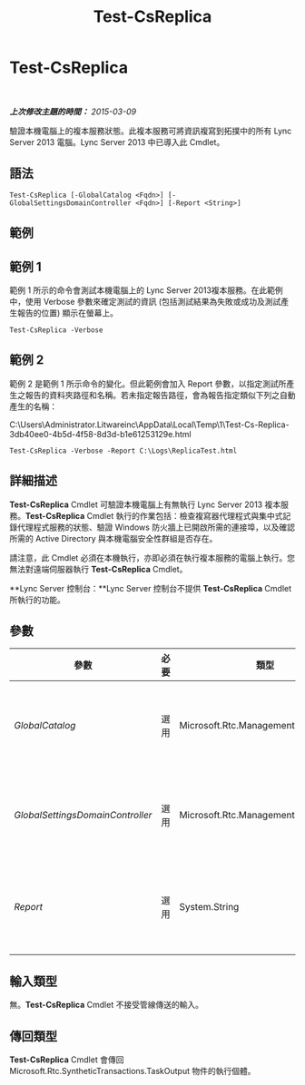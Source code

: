 ﻿---
title: Test-CsReplica
TOCTitle: Test-CsReplica
ms:assetid: cef1fcda-3292-411a-b3dd-7a8ef7935b20
ms:mtpsurl: https://technet.microsoft.com/zh-tw/library/JJ205289(v=OCS.15)
ms:contentKeyID: 49292369
ms.date: 08/10/2015
mtps_version: v=OCS.15
ms.translationtype: HT
---

# Test-CsReplica

 

_**上次修改主題的時間：** 2015-03-09_

驗證本機電腦上的複本服務狀態。此複本服務可將資訊複寫到拓撲中的所有 Lync Server 2013 電腦。Lync Server 2013 中已導入此 Cmdlet。

## 語法

    Test-CsReplica [-GlobalCatalog <Fqdn>] [-GlobalSettingsDomainController <Fqdn>] [-Report <String>]

## 範例

## 範例 1

範例 1 所示的命令會測試本機電腦上的 Lync Server 2013複本服務。在此範例中，使用 Verbose 參數來確定測試的資訊 (包括測試結果為失敗或成功及測試產生報告的位置) 顯示在螢幕上。

    Test-CsReplica -Verbose

## 範例 2

範例 2 是範例 1 所示命令的變化。但此範例會加入 Report 參數，以指定測試所產生之報告的資料夾路徑和名稱。若未指定報告路徑，會為報告指定類似下列之自動產生的名稱：

C:\\Users\\Administrator.Litwareinc\\AppData\\Local\\Temp\\1\\Test-Cs-Replica-3db40ee0-4b5d-4f58-8d3d-b1e61253129e.html

    Test-CsReplica -Verbose -Report C:\Logs\ReplicaTest.html

## 詳細描述

**Test-CsReplica** Cmdlet 可驗證本機電腦上有無執行 Lync Server 2013 複本服務。**Test-CsReplica** Cmdlet 執行的作業包括：檢查複寫器代理程式與集中式記錄代理程式服務的狀態、驗證 Windows 防火牆上已開啟所需的連接埠，以及確認所需的 Active Directory 與本機電腦安全性群組是否存在。

請注意，此 Cmdlet 必須在本機執行，亦即必須在執行複本服務的電腦上執行。您無法對遠端伺服器執行 **Test-CsReplica** Cmdlet。

**Lync Server 控制台：**Lync Server 控制台不提供 **Test-CsReplica** Cmdlet 所執行的功能。

## 參數


<table>
<colgroup>
<col style="width: 25%" />
<col style="width: 25%" />
<col style="width: 25%" />
<col style="width: 25%" />
</colgroup>
<thead>
<tr class="header">
<th>參數</th>
<th>必要</th>
<th>類型</th>
<th>說明</th>
</tr>
</thead>
<tbody>
<tr class="odd">
<td><p><em>GlobalCatalog</em></p></td>
<td><p>選用</p></td>
<td><p>Microsoft.Rtc.Management.Deploy.Fqdn</p></td>
<td><p>網域中通用類別目錄伺服器的完整網域名稱。如果您執行 <strong>Test-CsReplica</strong> Cmdlet 的電腦帳戶是在您的網域中，就不需要此參數。</p></td>
</tr>
<tr class="even">
<td><p><em>GlobalSettingsDomainController</em></p></td>
<td><p>選用</p></td>
<td><p>Microsoft.Rtc.Management.Deploy.Fqdn</p></td>
<td><p>網域中網域控制站的完整網域名稱。如果您執行 <strong>Test-CsReplica</strong> Cmdlet 的電腦帳戶是在您的網域中，就不需要此參數。</p></td>
</tr>
<tr class="odd">
<td><p><em>Report</em></p></td>
<td><p>選用</p></td>
<td><p>System.String</p></td>
<td><p>可讓您指定在 Cmdlet 執行時所建立記錄檔的檔案路徑。例如：</p>
<p>-Report &quot;C:\Logs\ReplicaTest.html&quot;</p></td>
</tr>
</tbody>
</table>


## 輸入類型

無。**Test-CsReplica** Cmdlet 不接受管線傳送的輸入。

## 傳回類型

**Test-CsReplica** Cmdlet 會傳回 Microsoft.Rtc.SyntheticTransactions.TaskOutput 物件的執行個體。

